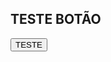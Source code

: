 ## TESTE BOTÃO

<a href="https://www.linkedin.com/in/lucas-souza-85166820a/" target="_blank"><button type="button"> TESTE </button></a>

